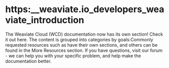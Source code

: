 # https:\_\_weaviate.io_developers_weaviate_introduction

The Weaviate Cloud (WCD) documentation now has its own section! Check it out here. The content is grouped into categories by goals:Commonly requested resources such as have their own sections, and others can be found in the More Resources section. If you have questions, visit our forum - we can help you with your specific problem, and help make the documentation better.
